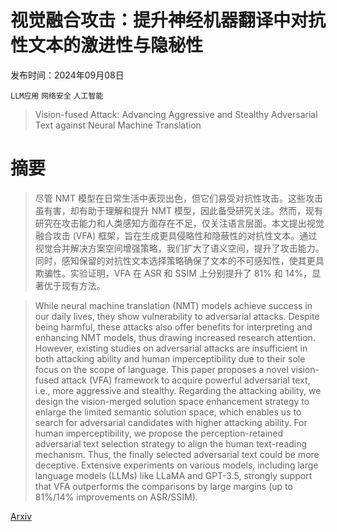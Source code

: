 # 视觉融合攻击：提升神经机器翻译中对抗性文本的激进性与隐秘性

发布时间：2024年09月08日

`LLM应用` `网络安全` `人工智能`

> Vision-fused Attack: Advancing Aggressive and Stealthy Adversarial Text against Neural Machine Translation

# 摘要

> 尽管 NMT 模型在日常生活中表现出色，但它们易受对抗性攻击。这些攻击虽有害，却有助于理解和提升 NMT 模型，因此备受研究关注。然而，现有研究在攻击能力和人类感知方面存在不足，仅关注语言层面。本文提出视觉融合攻击 (VFA) 框架，旨在生成更具侵略性和隐蔽性的对抗性文本。通过视觉合并解决方案空间增强策略，我们扩大了语义空间，提升了攻击能力。同时，感知保留的对抗性文本选择策略确保了文本的不可感知性，使其更具欺骗性。实验证明，VFA 在 ASR 和 SSIM 上分别提升了 81% 和 14%，显著优于现有方法。

> While neural machine translation (NMT) models achieve success in our daily lives, they show vulnerability to adversarial attacks. Despite being harmful, these attacks also offer benefits for interpreting and enhancing NMT models, thus drawing increased research attention. However, existing studies on adversarial attacks are insufficient in both attacking ability and human imperceptibility due to their sole focus on the scope of language. This paper proposes a novel vision-fused attack (VFA) framework to acquire powerful adversarial text, i.e., more aggressive and stealthy. Regarding the attacking ability, we design the vision-merged solution space enhancement strategy to enlarge the limited semantic solution space, which enables us to search for adversarial candidates with higher attacking ability. For human imperceptibility, we propose the perception-retained adversarial text selection strategy to align the human text-reading mechanism. Thus, the finally selected adversarial text could be more deceptive. Extensive experiments on various models, including large language models (LLMs) like LLaMA and GPT-3.5, strongly support that VFA outperforms the comparisons by large margins (up to 81%/14% improvements on ASR/SSIM).

[Arxiv](https://arxiv.org/abs/2409.05021)